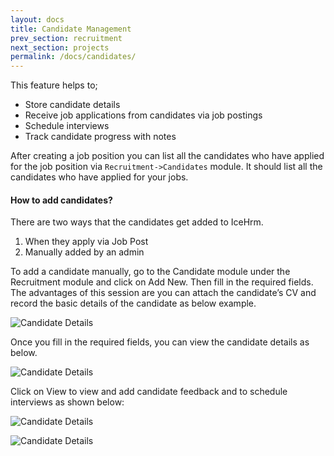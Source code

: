 ```yaml
---
layout: docs
title: Candidate Management
prev_section: recruitment
next_section: projects
permalink: /docs/candidates/
---
```


<div class="note info">
  <p></p>
</div>

This feature helps to;

- Store candidate details
- Receive job applications from candidates via job postings
- Schedule interviews
- Track candidate progress with notes


After creating a job position you can list all the candidates who have applied for the job position via <code>Recruitment->Candidates</code> module. It should list all the candidates who have applied for your jobs.

#### How to add candidates?

There are two ways that the candidates get added to IceHrm.

1. When they apply via Job Post
2. Manually added by an admin

To add a candidate manually, go to the Candidate module under the Recruitment module and click on Add New. Then fill in the required fields. The advantages of this session are you can attach the candidate’s CV and record the basic details of the candidate as below example.


![Candidate Details](https://icehrm.com/explore/wp-content/uploads/2022/12/Untitled-design-2022-12-23T103655.126.png)

Once you fill in the required fields, you can view the candidate details as below.

![Candidate Details](https://icehrm.com/explore/wp-content/uploads/2022/12/Untitled-900-%C3%97-300px-52.png)

Click on View to view and add candidate feedback and to schedule interviews as shown below:

![Candidate Details](https://icehrm.com/explore/wp-content/uploads/2022/12/Untitled-design-2022-12-23T104341.016.png)

![Candidate Details](https://icehrm.com/explore/wp-content/uploads/2022/12/Untitled-design-2022-12-23T104418.949.png)








